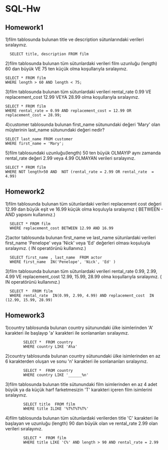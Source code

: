 # SQL-Hw
## Homework1
1)film tablosunda bulunan title ve description sütunlarındaki verileri sıralayınız.

      SELECT title, description FROM film
   
2)film tablosunda bulunan tüm sütunlardaki verileri film uzunluğu (length) 60 dan büyük VE 75 ten küçük olma koşullarıyla sıralayınız.

    SELECT * FROM film
    WHERE length > 60 AND length < 75;
    
3)film tablosunda bulunan tüm sütunlardaki verileri rental_rate 0.99 VE replacement_cost 12.99 VEYA 28.99 olma koşullarıyla sıralayınız.

    SELECT * FROM film
    WHERE rental_rate = 0.99 AND replacement_cost = 12.99 OR replacement_cost = 28.99;
    
   4)customer tablosunda bulunan first_name sütunundaki değeri 'Mary' olan müşterinin last_name sütunundaki değeri nedir?
   
    SELECT last_name FROM customer
    WHERE first_name = 'Mary';
    
5)film tablosundaki uzunluğu(length) 50 ten büyük OLMAYIP aynı zamanda rental_rate değeri 2.99 veya 4.99 OLMAYAN verileri sıralayınız.

    SELECT * FROM film
    WHERE NOT length>50 AND  NOT (rental_rate = 2.99 OR rental_rate  = 4.99)

## Homework2

1)film tablosunda bulunan tüm sütunlardaki verileri replacement cost değeri 12.99 dan büyük eşit ve 16.99 küçük olma koşuluyla sıralayınız ( BETWEEN - AND yapısını kullanınız.)

      SELECT * FROM film
      WHERE replacement_cost BETWEEN 12.99 AND 16.99
            
2)actor tablosunda bulunan first_name ve last_name sütunlardaki verileri first_name 'Penelope' veya 'Nick' veya 'Ed' değerleri olması koşuluyla sıralayınız. ( IN operatörünü kullanınız.)

      SELECT first_name , last_name  FROM actor 
      WHERE first_name  IN('Penelope', 'Nick', 'Ed' )

3)film tablosunda bulunan tüm sütunlardaki verileri rental_rate 0.99, 2.99, 4.99 VE replacement_cost 12.99, 15.99, 28.99 olma koşullarıyla sıralayınız. ( IN operatörünü kullanınız.)

      SELECT *  FROM film 
      WHERE rental_rate  IN(0.99, 2.99, 4.99) AND replacement_cost  IN (12.99, 15.99, 28.99)

## Homework3

1)country tablosunda bulunan country sütunundaki ülke isimlerinden 'A' karakteri ile başlayıp 'a' karakteri ile sonlananları sıralayınız.


            SELECT *  FROM country
            WHERE country LIKE 'A%a'

2)country tablosunda bulunan country sütunundaki ülke isimlerinden en az 6 karakterden oluşan ve sonu 'n' karakteri ile sonlananları sıralayınız.

            SELECT *  FROM country
            WHERE country LIKE '______%n'

3)film tablosunda bulunan title sütunundaki film isimlerinden en az 4 adet büyük ya da küçük harf farketmesizin 'T' karakteri içeren film isimlerini sıralayınız.

            SELECT title  FROM film
            WHERE title ILIKE '%T%T%T%T%'

4)film tablosunda bulunan tüm sütunlardaki verilerden title 'C' karakteri ile başlayan ve uzunluğu (length) 90 dan büyük olan ve rental_rate 2.99 olan verileri sıralayınız.

            SELECT *  FROM film
            WHERE title LIKE 'C%' AND length > 90 AND rental_rate = 2.99

